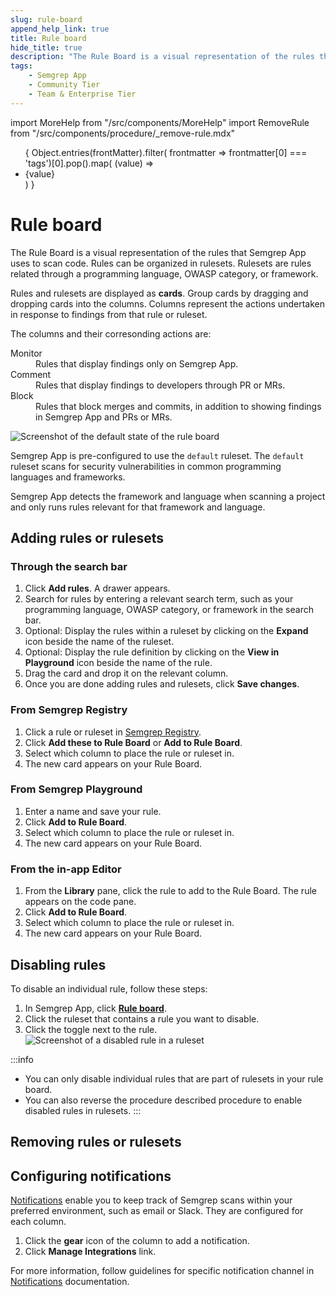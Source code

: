 ```yaml
---
slug: rule-board
append_help_link: true
title: Rule board
hide_title: true
description: "The Rule Board is a visual representation of the rules that Semgrep App uses to scan code. Rules are cards, and are grouped into columns representing the actions undertaken (whether to block, comment, or silently monitor) when a finding surfaces."
tags:
    - Semgrep App
    - Community Tier
    - Team & Enterprise Tier
---
```


import MoreHelp from "/src/components/MoreHelp"
import RemoveRule from "/src/components/procedure/_remove-rule.mdx"

<ul id="tag__badge-list">
{
Object.entries(frontMatter).filter(
    frontmatter => frontmatter[0] === 'tags')[0].pop().map(
    (value) => <li class='tag__badge-item'>{value}</li> )
}
</ul>

# Rule board

The Rule Board is a visual representation of the rules that Semgrep App uses to scan code. Rules can be organized in rulesets. Rulesets are rules related through a programming language, OWASP category, or framework.

Rules and rulesets are displayed as **cards**. Group cards by dragging and dropping cards into the columns. Columns represent the actions undertaken in response to findings from that rule or ruleset.

The columns and their corresonding actions are:

<dl>
    <dt>Monitor</dt>
    <dd>Rules that display findings only on Semgrep App.</dd>
    <dt>Comment</dt>
    <dd>Rules that display findings to developers through PR or MRs.</dd>
    <dt>Block</dt>
    <dd>Rules that block merges and commits, in addition to showing findings in Semgrep App and PRs or MRs.</dd>
</dl>

![Screenshot of the default state of the rule board](/img/rule-board.png)

Semgrep App is  pre-configured to use the `default` ruleset. The `default` ruleset scans for security vulnerabilities in common programming languages and frameworks.

Semgrep App detects the framework and language when scanning a project and only runs rules relevant for that framework and language.

## Adding rules or rulesets

### Through the search bar

1. Click **Add rules**. A drawer appears.
2. Search for rules by entering a relevant search term, such as your programming language, OWASP category, or framework in the search bar.
3. Optional: Display the rules within a ruleset by clicking on the **Expand** icon beside the name of the ruleset.
4. Optional: Display the rule definition by clicking on the **View in Playground** icon beside the name of the rule.
5. Drag the card and drop it on the relevant column.
6. Once you are done adding rules and rulesets, click **Save changes**.

### From Semgrep Registry

1. Click a rule or ruleset in [Semgrep Registry](https://semgrep.dev/explore).
2. Click **Add these to Rule Board** or **Add to Rule Board**.
3. Select which column to place the rule or ruleset in. 
4. The new card appears on your Rule Board.

### From Semgrep Playground

1. Enter a name and save your rule.
2. Click **Add to Rule Board**.
3. Select which column to place the rule or ruleset in. 
4. The new card appears on your Rule Board.

### From the in-app Editor

1. From the **Library** pane, click the rule to add to the Rule Board. The rule appears on the code pane.
2. Click **Add to Rule Board**.
3. Select which column to place the rule or ruleset in. 
4. The new card appears on your Rule Board.

## Disabling rules

To disable an individual rule, follow these steps:

1. In Semgrep App, click **[Rule board](https://semgrep.dev/orgs/-/board)**.
1. Click the ruleset that contains a rule you want to disable.
1. Click the <i class="fa-solid fa-toggle-large-on"></i> toggle next to the rule.
    ![Screenshot of a disabled rule in a ruleset](/img/rule-board-disabled-rule.png)

:::info
- You can only disable individual rules that are part of rulesets in your rule board.
- You can also reverse the procedure described procedure to enable disabled rules in rulesets.
:::

## Removing rules or rulesets

<RemoveRule />

## Configuring notifications

[Notifications](../notifications) enable you to keep track of Semgrep scans within your preferred environment, such as email or Slack. They are configured for each column.

1. Click the <i class="fa-solid fa-gear"></i> **gear** icon of the column to add a notification.
2. Click **Manage Integrations** link.

For more information, follow guidelines for specific notification channel in [Notifications](../notifications) documentation.

<MoreHelp />
